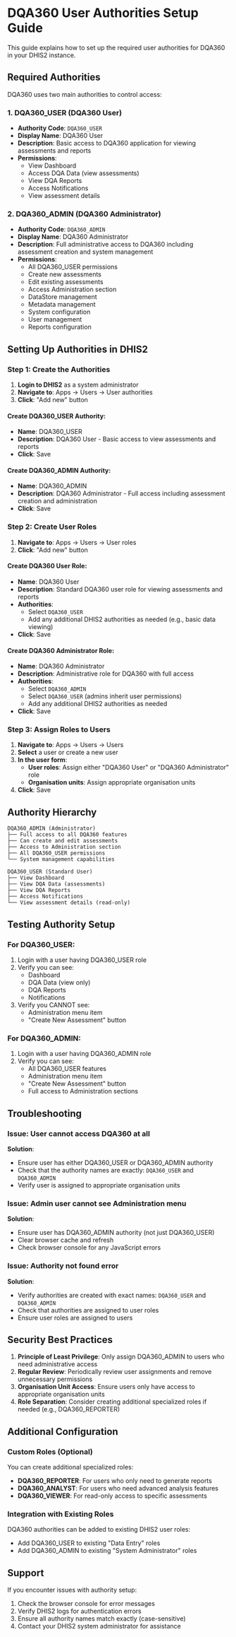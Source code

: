 # DQA360 User Authorities Setup Guide

This guide explains how to set up the required user authorities for DQA360 in your DHIS2 instance.

## Required Authorities

DQA360 uses two main authorities to control access:

### 1. DQA360_USER (DQA360 User)
- **Authority Code**: `DQA360_USER`
- **Display Name**: DQA360 User
- **Description**: Basic access to DQA360 application for viewing assessments and reports
- **Permissions**:
  - View Dashboard
  - Access DQA Data (view assessments)
  - View DQA Reports
  - Access Notifications
  - View assessment details

### 2. DQA360_ADMIN (DQA360 Administrator)
- **Authority Code**: `DQA360_ADMIN`
- **Display Name**: DQA360 Administrator
- **Description**: Full administrative access to DQA360 including assessment creation and system management
- **Permissions**:
  - All DQA360_USER permissions
  - Create new assessments
  - Edit existing assessments
  - Access Administration section
  - DataStore management
  - Metadata management
  - System configuration
  - User management
  - Reports configuration

## Setting Up Authorities in DHIS2

### Step 1: Create the Authorities

1. **Login to DHIS2** as a system administrator
2. **Navigate to**: Apps → Users → User authorities
3. **Click**: "Add new" button

#### Create DQA360_USER Authority:
- **Name**: DQA360_USER
- **Description**: DQA360 User - Basic access to view assessments and reports
- **Click**: Save

#### Create DQA360_ADMIN Authority:
- **Name**: DQA360_ADMIN
- **Description**: DQA360 Administrator - Full access including assessment creation and administration
- **Click**: Save

### Step 2: Create User Roles

1. **Navigate to**: Apps → Users → User roles
2. **Click**: "Add new" button

#### Create DQA360 User Role:
- **Name**: DQA360 User
- **Description**: Standard DQA360 user role for viewing assessments and reports
- **Authorities**: 
  - Select `DQA360_USER`
  - Add any additional DHIS2 authorities as needed (e.g., basic data viewing)
- **Click**: Save

#### Create DQA360 Administrator Role:
- **Name**: DQA360 Administrator
- **Description**: Administrative role for DQA360 with full access
- **Authorities**: 
  - Select `DQA360_ADMIN`
  - Select `DQA360_USER` (admins inherit user permissions)
  - Add any additional DHIS2 authorities as needed
- **Click**: Save

### Step 3: Assign Roles to Users

1. **Navigate to**: Apps → Users → Users
2. **Select** a user or create a new user
3. **In the user form**:
   - **User roles**: Assign either "DQA360 User" or "DQA360 Administrator" role
   - **Organisation units**: Assign appropriate organisation units
4. **Click**: Save

## Authority Hierarchy

```
DQA360_ADMIN (Administrator)
├── Full access to all DQA360 features
├── Can create and edit assessments
├── Access to Administration section
├── All DQA360_USER permissions
└── System management capabilities

DQA360_USER (Standard User)
├── View Dashboard
├── View DQA Data (assessments)
├── View DQA Reports
├── Access Notifications
└── View assessment details (read-only)
```

## Testing Authority Setup

### For DQA360_USER:
1. Login with a user having DQA360_USER role
2. Verify you can see:
   - Dashboard
   - DQA Data (view only)
   - DQA Reports
   - Notifications
3. Verify you CANNOT see:
   - Administration menu item
   - "Create New Assessment" button

### For DQA360_ADMIN:
1. Login with a user having DQA360_ADMIN role
2. Verify you can see:
   - All DQA360_USER features
   - Administration menu item
   - "Create New Assessment" button
   - Full access to Administration sections

## Troubleshooting

### Issue: User cannot access DQA360 at all
**Solution**: 
- Ensure user has either DQA360_USER or DQA360_ADMIN authority
- Check that the authority names are exactly: `DQA360_USER` and `DQA360_ADMIN`
- Verify user is assigned to appropriate organisation units

### Issue: Admin user cannot see Administration menu
**Solution**:
- Ensure user has DQA360_ADMIN authority (not just DQA360_USER)
- Clear browser cache and refresh
- Check browser console for any JavaScript errors

### Issue: Authority not found error
**Solution**:
- Verify authorities are created with exact names: `DQA360_USER` and `DQA360_ADMIN`
- Check that authorities are assigned to user roles
- Ensure user roles are assigned to users

## Security Best Practices

1. **Principle of Least Privilege**: Only assign DQA360_ADMIN to users who need administrative access
2. **Regular Review**: Periodically review user assignments and remove unnecessary permissions
3. **Organisation Unit Access**: Ensure users only have access to appropriate organisation units
4. **Role Separation**: Consider creating additional specialized roles if needed (e.g., DQA360_REPORTER)

## Additional Configuration

### Custom Roles (Optional)
You can create additional specialized roles:

- **DQA360_REPORTER**: For users who only need to generate reports
- **DQA360_ANALYST**: For users who need advanced analysis features
- **DQA360_VIEWER**: For read-only access to specific assessments

### Integration with Existing Roles
DQA360 authorities can be added to existing DHIS2 user roles:
- Add DQA360_USER to existing "Data Entry" roles
- Add DQA360_ADMIN to existing "System Administrator" roles

## Support

If you encounter issues with authority setup:
1. Check the browser console for error messages
2. Verify DHIS2 logs for authentication errors
3. Ensure all authority names match exactly (case-sensitive)
4. Contact your DHIS2 system administrator for assistance